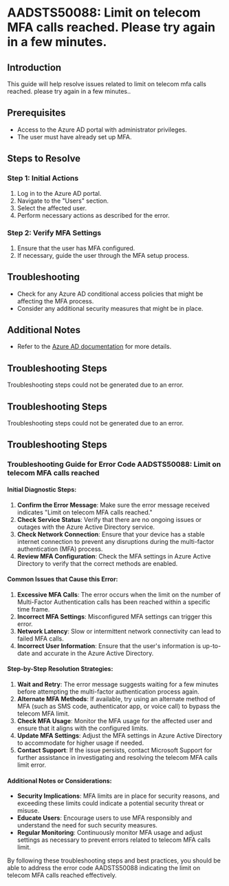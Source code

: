 # AADSTS50088: Limit on telecom MFA calls reached. Please try again in a few minutes.

## Introduction
This guide will help resolve issues related to limit on telecom mfa calls reached. please try again in a few minutes..

## Prerequisites
- Access to the Azure AD portal with administrator privileges.
- The user must have already set up MFA.

## Steps to Resolve

### Step 1: Initial Actions
1. Log in to the Azure AD portal.
2. Navigate to the "Users" section.
3. Select the affected user.
4. Perform necessary actions as described for the error.

### Step 2: Verify MFA Settings
1. Ensure that the user has MFA configured.
2. If necessary, guide the user through the MFA setup process.

## Troubleshooting
- Check for any Azure AD conditional access policies that might be affecting the MFA process.
- Consider any additional security measures that might be in place.

## Additional Notes
- Refer to the [Azure AD documentation](https://learn.microsoft.com/en-us/azure/active-directory/) for more details.


## Troubleshooting Steps
Troubleshooting steps could not be generated due to an error.

## Troubleshooting Steps
Troubleshooting steps could not be generated due to an error.

## Troubleshooting Steps
### Troubleshooting Guide for Error Code AADSTS50088: Limit on telecom MFA calls reached

#### Initial Diagnostic Steps:
1. **Confirm the Error Message**: Make sure the error message received indicates "Limit on telecom MFA calls reached."
2. **Check Service Status**: Verify that there are no ongoing issues or outages with the Azure Active Directory service.
3. **Check Network Connection**: Ensure that your device has a stable internet connection to prevent any disruptions during the multi-factor authentication (MFA) process.
4. **Review MFA Configuration**: Check the MFA settings in Azure Active Directory to verify that the correct methods are enabled.

#### Common Issues that Cause this Error:
1. **Excessive MFA Calls**: The error occurs when the limit on the number of Multi-Factor Authentication calls has been reached within a specific time frame.
2. **Incorrect MFA Settings**: Misconfigured MFA settings can trigger this error.
3. **Network Latency**: Slow or intermittent network connectivity can lead to failed MFA calls.
4. **Incorrect User Information**: Ensure that the user's information is up-to-date and accurate in the Azure Active Directory.

#### Step-by-Step Resolution Strategies:
1. **Wait and Retry**: The error message suggests waiting for a few minutes before attempting the multi-factor authentication process again.
2. **Alternate MFA Methods**: If available, try using an alternate method of MFA (such as SMS code, authenticator app, or voice call) to bypass the telecom MFA limit.
3. **Check MFA Usage**: Monitor the MFA usage for the affected user and ensure that it aligns with the configured limits.
4. **Update MFA Settings**: Adjust the MFA settings in Azure Active Directory to accommodate for higher usage if needed.
5. **Contact Support**: If the issue persists, contact Microsoft Support for further assistance in investigating and resolving the telecom MFA calls limit error.

#### Additional Notes or Considerations:
- **Security Implications**: MFA limits are in place for security reasons, and exceeding these limits could indicate a potential security threat or misuse.
- **Educate Users**: Encourage users to use MFA responsibly and understand the need for such security measures.
- **Regular Monitoring**: Continuously monitor MFA usage and adjust settings as necessary to prevent errors related to telecom MFA calls limit.

By following these troubleshooting steps and best practices, you should be able to address the error code AADSTS50088 indicating the limit on telecom MFA calls reached effectively.